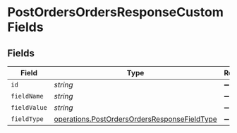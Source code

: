 # PostOrdersOrdersResponseCustomFields


## Fields

| Field                                                                                                        | Type                                                                                                         | Required                                                                                                     | Description                                                                                                  |
| ------------------------------------------------------------------------------------------------------------ | ------------------------------------------------------------------------------------------------------------ | ------------------------------------------------------------------------------------------------------------ | ------------------------------------------------------------------------------------------------------------ |
| `id`                                                                                                         | *string*                                                                                                     | :heavy_minus_sign:                                                                                           | N/A                                                                                                          |
| `fieldName`                                                                                                  | *string*                                                                                                     | :heavy_minus_sign:                                                                                           | N/A                                                                                                          |
| `fieldValue`                                                                                                 | *string*                                                                                                     | :heavy_minus_sign:                                                                                           | N/A                                                                                                          |
| `fieldType`                                                                                                  | [operations.PostOrdersOrdersResponseFieldType](../../models/operations/postordersordersresponsefieldtype.md) | :heavy_minus_sign:                                                                                           | N/A                                                                                                          |